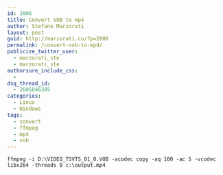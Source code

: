 ```yaml
---
id: 2006
title: Convert VOB to mp4
author: Stefano Marzorati
layout: post
guid: http://marzorati.co/?p=2006
permalink: /convert-vob-to-mp4/
publicize_twitter_user:
  - marzorati_ste
  - marzorati_ste
authorsure_include_css:
  - 
dsq_thread_id:
  - 2605846385
categories:
  - Linux
  - Windows
tags:
  - convert
  - ffmpeg
  - mp4
  - vob
---
```

`ffmpeg -i D:\VIDEO_TSVTS_01_0.VOB -acodec copy -aq 100 -ac 5 -vcodec libx264 -threads 0 c:\output.mp4`